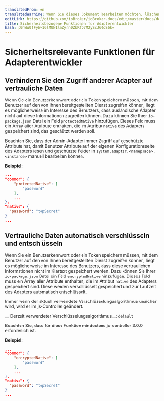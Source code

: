 ```yaml
---
translatedFrom: en
translatedWarning: Wenn Sie dieses Dokument bearbeiten möchten, löschen Sie bitte das Feld "translationsFrom". Andernfalls wird dieses Dokument automatisch erneut übersetzt
editLink: https://github.com/ioBroker/ioBroker.docs/edit/master/docs/de/dev/adaptersecurity.md
title: Sicherheitsbezogene Funktionen für Adapterentwickler
hash: p0hWu0fFyW+16lMUNIlmZyrn0ZbKfQ7M2yScJ6OoS6k=
---
```

# Sicherheitsrelevante Funktionen für Adapterentwickler
## Verhindern Sie den Zugriff anderer Adapter auf vertrauliche Daten
Wenn Sie ein Benutzerkennwort oder ein Token speichern müssen, mit dem Benutzer auf den von Ihnen bereitgestellten Dienst zugreifen können, liegt es möglicherweise im Interesse des Benutzers, dass ausländische Adapter nicht auf diese Informationen zugreifen können.
Dazu können Sie Ihrer `io-package.json` Datei ein Feld `protectedNative` hinzufügen. Dieses Feld muss ein Array aller Attribute enthalten, die im Attribut `native` des Adapters gespeichert sind, das geschützt werden soll.

Beachten Sie, dass der Admin-Adapter immer Zugriff auf geschützte Attribute hat, damit Benutzer Attribute auf der eigenen Konfigurationsseite des Adapters lesen und geschützte Felder in `system.adapter.<namepsace>.<instance>` manuell bearbeiten können.

__Beispiel__:

```json
...
"common": {
    "protectedNative": [
        "password"
    ],
    ...
},
"native": {
  "password": "topSecret"
}
...
```

## Vertrauliche Daten automatisch verschlüsseln und entschlüsseln
Wenn Sie ein Benutzerkennwort oder ein Token speichern müssen, mit dem Benutzer auf den von Ihnen bereitgestellten Dienst zugreifen können, liegt es möglicherweise im Interesse des Benutzers, dass diese vertraulichen Informationen nicht im Klartext gespeichert werden.
Dazu können Sie Ihrer `io-package.json` Datei ein Feld `encryptedNative` hinzufügen. Dieses Feld muss ein Array aller Attribute enthalten, die im Attribut `native` des Adapters gespeichert sind. Diese werden verschlüsselt gespeichert und zur Laufzeit des Adapters automatisch entschlüsselt.

Immer wenn der aktuell verwendete Verschlüsselungsalgorithmus unsicher wird, wird er im js-Controller geändert.

__ Derzeit verwendeter Verschlüsselungsalgorithmus__: `default`

Beachten Sie, dass für diese Funktion mindestens js-controller 3.0.0 erforderlich ist.

__Beispiel__:

```json
...
"common": {
    "encryptedNative": [
        "password"
    ],
    ...
},
"native": {
  "password": "topSecret"
}
...
```